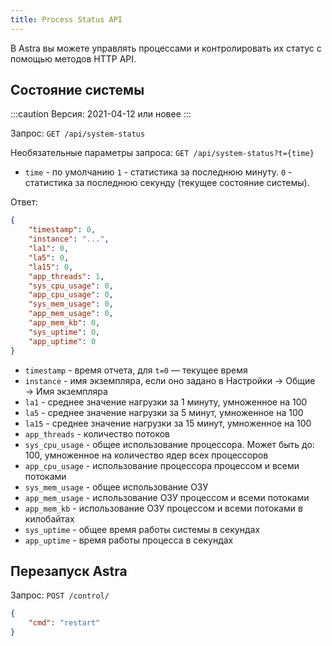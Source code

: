 ```yaml
---
title: Process Status API
---
```


В Astra вы можете управлять процессами и контролировать их статус с помощью методов HTTP API.

## Состояние системы

:::caution
Версия: 2021-04-12 или новее
:::

Запрос: `GET /api/system-status`

Необязательные параметры запроса: `GET /api/system-status?t={time}`

- `time` - по умолчанию `1` - статистика за последнюю минуту. `0` - статистика за последнюю секунду (текущее состояние системы).

Ответ:

```json
{
    "timestamp": 0,
    "instance": "...",
    "la1": 0,
    "la5": 0,
    "la15": 0,
    "app_threads": 1,
    "sys_cpu_usage": 0,
    "app_cpu_usage": 0,
    "sys_mem_usage": 0,
    "app_mem_usage": 0,
    "app_mem_kb": 0,
    "sys_uptime": 0,
    "app_uptime": 0
}
```

- `timestamp` - время отчета, для `t=0` — текущее время
- `instance` - имя экземпляра, если оно задано в Настройки → Общие → Имя экземпляра
- `la1` - среднее значение нагрузки за 1 минуту, умноженное на 100
- `la5` - среднее значение нагрузки за 5 минут, умноженное на 100
- `la15` - среднее значение нагрузки за 15 минут, умноженное на 100
- `app_threads` - количество потоков
- `sys_cpu_usage` - общее использование процессора. Может быть до: 100, умноженное на количество ядер всех процессоров
- `app_cpu_usage` - использование процессора процессом и всеми потоками
- `sys_mem_usage` - общее использование ОЗУ
- `app_mem_usage` - использование ОЗУ процессом и всеми потоками
- `app_mem_kb` - использование ОЗУ процессом и всеми потоками в килобайтах
- `sys_uptime` - общее время работы системы в секундах
- `app_uptime` - время работы процесса в секундах

## Перезапуск Astra

Запрос: `POST /control/`

```json
{
    "cmd": "restart"
}
```